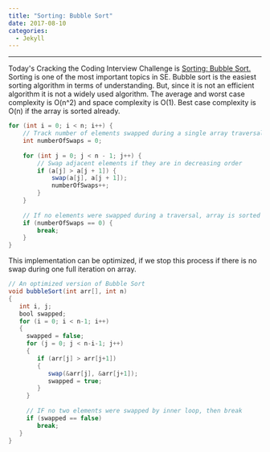 ```yaml
---
title: "Sorting: Bubble Sort"
date: 2017-08-10
categories: 
  - Jekyll
---
```

---

Today's Cracking the Coding Interview Challenge is <a href="https://www.hackerrank.com/challenges/ctci-find-the-running-medianhttps://www.hackerrank.com/challenges/ctci-bubble-sort/problem"> 
Sorting: Bubble Sort.</a> Sorting is one of the most important topics in SE. Bubble sort is the easiest sorting algorithm in terms of 
understanding. But, since it is not an efficient algorithm it is not a widely used algorithm. The average and worst case complexity is 
O(n^2) and space complexity is O(1). Best case complexity is O(n) if the array is sorted already. 


```java
for (int i = 0; i < n; i++) {
    // Track number of elements swapped during a single array traversal
    int numberOfSwaps = 0;
    
    for (int j = 0; j < n - 1; j++) {
        // Swap adjacent elements if they are in decreasing order
        if (a[j] > a[j + 1]) {
            swap(a[j], a[j + 1]);
            numberOfSwaps++;
        }
    }
    
    // If no elements were swapped during a traversal, array is sorted
    if (numberOfSwaps == 0) {
        break;
    }
}
```

This implementation can be optimized, if we stop this process if there is no swap during one full iteration on array. 

```java
// An optimized version of Bubble Sort
void bubbleSort(int arr[], int n)
{
   int i, j;
   bool swapped;
   for (i = 0; i < n-1; i++)
   {
     swapped = false;
     for (j = 0; j < n-i-1; j++)
     {
        if (arr[j] > arr[j+1])
        {
           swap(&arr[j], &arr[j+1]);
           swapped = true;
        }
     }
 
     // IF no two elements were swapped by inner loop, then break
     if (swapped == false)
        break;
   }
}
```
